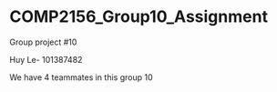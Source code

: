 # COMP2156_Group10_Assignment
Group project #10

Huy Le- 101387482











We have 4 teammates in this group 10



